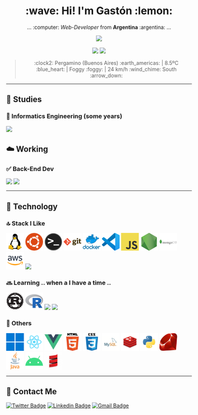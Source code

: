 <h1 align="center"><b>:wave: Hi! I'm Gastón :lemon:</b></h1>
<p align="center">... :computer: <i>Web-Developer</i> from <b>Argentina</b> :argentina: ...</p>

<p align="center">
    <img width="500" src="https://user-images.githubusercontent.com/39351850/133913399-254b182e-2909-49c5-a424-dc27690f39b1.png">
</p>
<p align="center">
    <img src="https://rgp-cards-service.vercel.app/api/user/gastonpereyra?hideTitle=true&width=500">
    <img src="https://rgp-cards-service.vercel.app/api/user/gastonpereyra/languages?isCompact=true&hideTitle=true&width=500">
</p>

> <p align="center">:clock2: Pergamino (Buenos Aires) :earth_americas: | 8.5ºC :blue_heart: | Foggy :foggy: | 24 km/h :wind_chime: South :arrow_down:</p>

---

## :school: Studies
### :black_square_button: Informatics Engineering (some years)

<code><img height="48" src="https://confedi.org.ar/wp-content/uploads/2020/09/fiuba_logo.jpg"></code>

## :cloud: Working 
### :white_check_mark: Back-End Dev

[<code><img height="48" src="https://avatars0.githubusercontent.com/u/56369819?s=200&v=4"></code>](http://fizzmod.com/)
[<code><img height="48" src="https://avatars3.githubusercontent.com/u/49998302?s=200&v=4"></code>](https://github.com/janis-commerce)

---

## :floppy_disk: Technology

### :top: Stack I Like
<code><img height="48" src="https://raw.githubusercontent.com/github/explore/80688e429a7d4ef2fca1e82350fe8e3517d3494d/topics/linux/linux.png"></code>
<code><img height="48" src="https://raw.githubusercontent.com/github/explore/80688e429a7d4ef2fca1e82350fe8e3517d3494d/topics/ubuntu/ubuntu.png"></code>
<code><img height="48" src="https://raw.githubusercontent.com/github/explore/80688e429a7d4ef2fca1e82350fe8e3517d3494d/topics/terminal/terminal.png"></code>
<code><img height="48" src="https://raw.githubusercontent.com/github/explore/80688e429a7d4ef2fca1e82350fe8e3517d3494d/topics/git/git.png"></code>
<code><img height="48" src="https://raw.githubusercontent.com/github/explore/80688e429a7d4ef2fca1e82350fe8e3517d3494d/topics/docker/docker.png"></code>
<code><img height="48" src="https://raw.githubusercontent.com/github/explore/80688e429a7d4ef2fca1e82350fe8e3517d3494d/topics/visual-studio-code/visual-studio-code.png"></code>
<code><img height="48" src="https://raw.githubusercontent.com/github/explore/80688e429a7d4ef2fca1e82350fe8e3517d3494d/topics/javascript/javascript.png"></code>
<code><img height="48" src="https://raw.githubusercontent.com/github/explore/80688e429a7d4ef2fca1e82350fe8e3517d3494d/topics/nodejs/nodejs.png"></code>
<code><img height="48" src="https://raw.githubusercontent.com/github/explore/80688e429a7d4ef2fca1e82350fe8e3517d3494d/topics/mongodb/mongodb.png"></code>
<code><img height="48" src="https://raw.githubusercontent.com/github/explore/80688e429a7d4ef2fca1e82350fe8e3517d3494d/topics/aws/aws.png"></code>
<code><img height="48" src="https://seeklogo.com/images/S/serverless-logo-314C5E0CB4-seeklogo.com.png"></code>

### :soon: Learning .. when a I have a time ..
<code><img height="48" src="https://raw.githubusercontent.com/github/explore/80688e429a7d4ef2fca1e82350fe8e3517d3494d/topics/rust/rust.png"></code>
<code><img height="48" src="https://raw.githubusercontent.com/github/explore/80688e429a7d4ef2fca1e82350fe8e3517d3494d/topics/r/r.png"></code>
<code><img height="48" src="https://mentocta.com/wp-content/uploads/2016/08/datascience-1024x511.png"></code>
<code><img height="48" src="https://upload.wikimedia.org/wikipedia/commons/d/d5/Hey_Machine_Learning_Logo.png"></code>

### :open_file_folder: Others
<code><img height="48" src="https://raw.githubusercontent.com/github/explore/80688e429a7d4ef2fca1e82350fe8e3517d3494d/topics/windows/windows.png"></code>
<code><img height="48" src="https://raw.githubusercontent.com/github/explore/80688e429a7d4ef2fca1e82350fe8e3517d3494d/topics/react/react.png"></code>
<code><img height="48" src="https://raw.githubusercontent.com/github/explore/80688e429a7d4ef2fca1e82350fe8e3517d3494d/topics/vue/vue.png"></code>
<code><img height="48" src="https://raw.githubusercontent.com/github/explore/80688e429a7d4ef2fca1e82350fe8e3517d3494d/topics/html/html.png"></code>
<code><img height="48" src="https://raw.githubusercontent.com/github/explore/80688e429a7d4ef2fca1e82350fe8e3517d3494d/topics/css/css.png"></code>
<code><img height="48" src="https://raw.githubusercontent.com/github/explore/80688e429a7d4ef2fca1e82350fe8e3517d3494d/topics/mysql/mysql.png"></code>
<code><img height="48" src="https://raw.githubusercontent.com/github/explore/80688e429a7d4ef2fca1e82350fe8e3517d3494d/topics/redis/redis.png"></code>
<code><img height="48" src="https://raw.githubusercontent.com/github/explore/80688e429a7d4ef2fca1e82350fe8e3517d3494d/topics/python/python.png"></code>
<code><img height="48" src="https://raw.githubusercontent.com/github/explore/80688e429a7d4ef2fca1e82350fe8e3517d3494d/topics/ruby/ruby.png"></code>
<code><img height="48" src="https://raw.githubusercontent.com/github/explore/80688e429a7d4ef2fca1e82350fe8e3517d3494d/topics/java/java.png"></code>
<code><img height="48" src="https://raw.githubusercontent.com/github/explore/80688e429a7d4ef2fca1e82350fe8e3517d3494d/topics/android/android.png"></code>
<code><img height="48" src="https://raw.githubusercontent.com/github/explore/80688e429a7d4ef2fca1e82350fe8e3517d3494d/topics/scala/scala.png"></code>

---

## :calling: Contact Me

[![Twitter Badge](https://img.shields.io/badge/-@gastonpereyra-00acee?style=for-the-badge&logo=twitter&logoColor=white&link=https://twitter.com/gastonpereyra)](https://twitter.com/gastonpereyra)
[![Linkedin Badge](https://img.shields.io/badge/-Follow_Me-blue?style=for-the-badge&logo=Linkedin&logoColor=white&link=https://www.linkedin.com/in/gaston-pereyra//)](https://www.linkedin.com/in/gaston-pereyra/)
[![Gmail Badge](https://img.shields.io/badge/-rgpxen@gmail.com-d44638?style=for-the-badge&logo=Gmail&logoColor=white&link=mailto:rgpxen@gmail@gmail.com)](mailto:rgpxen@gmail.com)
